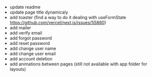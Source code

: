 - update readme
- update page title dynamicaly
- add toaster (find a way to do it dealing with useFormState https://github.com/vercel/next.js/issues/55860)
- add mailer
- add verify email
- add forgot password
- add reset password
- add change user name
- add change user email
- add account deletion
- add animations between pages (still not available with app folder for layouts)